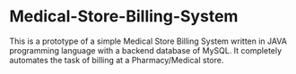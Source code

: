 # Medical-Store-Billing-System
This is a prototype of a simple Medical Store Billing System written in JAVA programming language with a backend database of MySQL.
It completely automates the task of billing at a Pharmacy/Medical store.
